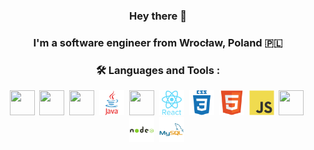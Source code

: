 ### <div align="center" >Hey there 👋 </div>
### <div align="center" >I'm a software engineer from Wrocław, Poland 🇵🇱</div>

<div align="center" >

<!-- [![GitHub Streak](https://github-readme-streak-stats.herokuapp.com?user=dominikabobik&theme=react&date_format=M%20j%5B%2C%20Y%5D)](https://git.io/streak-stats)

<!-- ![Domi's GitHub stats](https://github-readme-stats.vercel.app/api?username=DomiNika-12&show_icons=true&theme=radical) -->
<!-- [![Top Langs](https://github-readme-stats.vercel.app/api/top-langs/?username=dominikabobik&theme=react&hide=cmake,makefile)](https://github.com/anuraghazra/github-readme-stats)-->

</div>

### <div align="center" > :hammer_and_wrench: Languages and Tools : </div>

<div align="center" >
  <img src="https://cdn.jsdelivr.net/gh/devicons/devicon/icons/rust/rust-plain.svg" width="40" height="40" />&nbsp;
  <img src="https://cdn.jsdelivr.net/gh/devicons/devicon/icons/c/c-original.svg" width="40" height="40" />&nbsp;
  <img src="https://cdn.jsdelivr.net/gh/devicons/devicon/icons/cplusplus/cplusplus-original.svg" width="40" height="40" />&nbsp;
  <img src="https://github.com/devicons/devicon/blob/master/icons/java/java-original-wordmark.svg" title="Java" alt="Java" width="40" height="40"/>&nbsp;
  <img src="https://cdn.jsdelivr.net/gh/devicons/devicon/icons/python/python-original.svg" width="40" height="40" />&nbsp;
  <img src="https://github.com/devicons/devicon/blob/master/icons/react/react-original-wordmark.svg" title="React" alt="React" width="40" height="40"/>&nbsp;
  <img src="https://github.com/devicons/devicon/blob/master/icons/css3/css3-plain-wordmark.svg"  title="CSS3" alt="CSS" width="40" height="40"/>&nbsp;
  <img src="https://github.com/devicons/devicon/blob/master/icons/html5/html5-original.svg" title="HTML5" alt="HTML" width="40" height="40"/>&nbsp;
  <img src="https://github.com/devicons/devicon/blob/master/icons/javascript/javascript-original.svg" title="JavaScript" alt="JavaScript" width="40" height="40"/>&nbsp;
  <img src="https://cdn.jsdelivr.net/gh/devicons/devicon/icons/typescript/typescript-original.svg"  width="40" height="40"/>&nbsp;
    <img src="https://github.com/devicons/devicon/blob/master/icons/nodejs/nodejs-original-wordmark.svg" title="NodeJS" alt="NodeJS" width="40" height="40"/>&nbsp;
  <img src="https://github.com/devicons/devicon/blob/master/icons/mysql/mysql-original-wordmark.svg" title="MySQL"  alt="MySQL" width="40" height="40"/>&nbsp;
</div>&nbsp;
    
<div align="center" >
  <img src="https://komarev.com/ghpvc/?username=dominikabobik&style=flat&color=blue" alt=""/>
</div>
